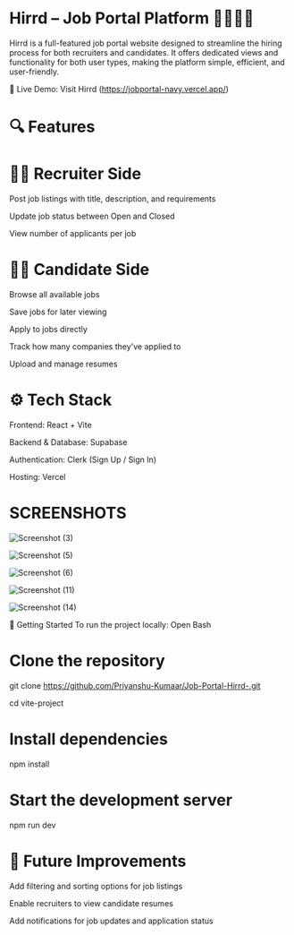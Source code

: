 # Hirrd – Job Portal Platform 👨‍💼👩‍💻
Hirrd is a full-featured job portal website designed to streamline the hiring process for both recruiters and candidates. It offers dedicated views and functionality for both user types, making the platform simple, efficient, and user-friendly.

🔗 Live Demo: Visit Hirrd
(https://jobportal-navy.vercel.app/)

# 🔍 Features
# 👨‍💼 Recruiter Side

Post job listings with title, description, and requirements

Update job status between Open and Closed

View number of applicants per job

# 👩‍💻 Candidate Side
Browse all available jobs

Save jobs for later viewing

Apply to jobs directly

Track how many companies they've applied to

Upload and manage resumes

# ⚙️ Tech Stack
Frontend: React + Vite

Backend & Database: Supabase

Authentication: Clerk (Sign Up / Sign In)

Hosting: Vercel


# SCREENSHOTS
![Screenshot (3)](https://github.com/user-attachments/assets/9cea5efc-dee5-4daa-9087-7ae2abb5832c)

![Screenshot (5)](https://github.com/user-attachments/assets/97862758-b0f6-4bf2-a4fe-43b9843e6b0f)

![Screenshot (6)](https://github.com/user-attachments/assets/e0e7aabf-c8a9-42b9-bb5e-898732b92950)

![Screenshot (11)](https://github.com/user-attachments/assets/c68221eb-b064-44b3-b8e9-0c3055fc0e7a)

![Screenshot (14)](https://github.com/user-attachments/assets/3be96f2c-8721-4906-b649-20e52fd6e7f4)

🚀 Getting Started
To run the project locally:
Open Bash 
# Clone the repository
git clone https://github.com/Priyanshu-Kumaar/Job-Portal-Hirrd-.git

cd vite-project

# Install dependencies
npm install

# Start the development server
npm run dev

# 📌 Future Improvements
Add filtering and sorting options for job listings

Enable recruiters to view candidate resumes

Add notifications for job updates and application status
